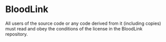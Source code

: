 # BloodLink

All users of the source code or any code derived from it (including copies) must read and obey the conditions of the license in the BloodLink repository.
